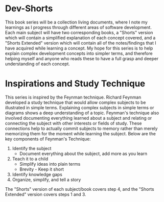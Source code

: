 # Dev-Shorts
This book series will be a collection living documents, where I note my learnings as I progress through different areas of software development. Each main subject will have two corresponding books, a "Shorts" version which will contain a simplified explanation of each concept covered, and a "Shorts Extended" version which will contain all of the notes/findings that I have acquired while learning a concept. My hope for this series is to help explain complex development concepts into simpler terms, and therefore helping myself and anyone who reads these to have a full grasp and deeper understanding of each concept.

# Inspirations and Study Technique

This series is inspired by the Feynman technique. Richard Feynman developed a study technique that would allow complex subjects to be illustrated in simple terms. Explaining complex subjects in simple terms or diagrams shows a deep understanding of a topic. Feynman's technique also involved documenting everything learned about a subject and relating or connecting the subject with other interests or fields of study. These connections help to actually commit subjects to memory rather than merely memorizing them for the moment while learning the subject. Below are the key components of Feynman's Technique:

   1. Identify the subject
      - Document everything about the subject, add more as you learn
   2. Teach it to a child
      - Simplify ideas into plain terms
      - Brevity - Keep it short
   3. Identify knowledge gaps
   4. Organize, simplify, and tell a story

The "Shorts" version of each subject/book covers step 4, and the "Shorts Extended" version covers steps 1 and 3.

